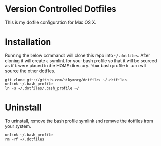 # Version Controlled Dotfiles
This is my dotfile configuration for Mac OS X. 

# Installation
Running the below commands will clone this repo into `~/.dotfiles`. After cloning it will create a symlink for your bash profile so that it will be sourced as if it were placed in the HOME directory. Your bash profile in turn will source the other dotfiles.

```terminal
git clone git://github.com/nikymorg/dotfiles ~/.dotfiles
unlink ~/.bash_profile
ln -s ~/.dotfiles/.bash_profile ~/
```

# Uninstall
To uninstall, remove the bash profile symlink and remove the dotfiles from your system.

```terminal
unlink ~/.bash_profile
rm -rf ~/.dotfiles
```